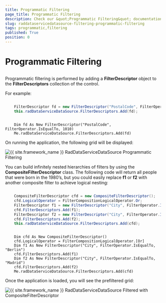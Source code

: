 ```yaml
---
title: Programmatic Filtering
page_title: Programmatic Filtering
description: Check our &quot;Programmatic Filtering&quot; documentation article for the RadDataServiceDataSource {{ site.framework_name }} control.
slug: raddataservicedatasource-filtering-programmatic-filtering
tags: programmatic,filtering
published: True
position: 0
---
```


# Programmatic Filtering



## 

Programmatic filtering is performed by adding a __FilterDescriptor__ object to the __FilterDescriptors__ collection of the control. 

For example: 



```C#

	FilterDescriptor fd = new FilterDescriptor("PostalCode", FilterOperator.IsEqualTo, 1010);
	this.radDataServiceDataSource.FilterDescriptors.Add(fd);
```
```VB.NET

	Dim fd As New FilterDescriptor("PostalCode", FilterOperator.IsEqualTo, 1010)
	Me.radDataServiceDataSource.FilterDescriptors.Add(fd)
```



On running the application, the following grid will be displayed:

![{{ site.framework_name }} RadDataServiceDataSource Programmatic Filtering](images/RadDataServiceDataSource_ProgrammaticFiltering2.png)



You can build infinitely nested hierarchies of filters by using the __CompositeFilterDescriptor__ class. The following code will return all people that were born in the 1980’s, but you could easily replace __f1__ or __f2__ with another composite filter to achieve logical nesting:



```C#

	CompositeFilterDescriptor cfd = new CompositeFilterDescriptor();
	cfd.LogicalOperator = FilterCompositionLogicalOperator.Or;
	FilterDescriptor f1 = new FilterDescriptor("City", FilterOperator.IsEqualTo, "Berlin");
	cfd.FilterDescriptors.Add(f1);
	FilterDescriptor f2 = new FilterDescriptor("City", FilterOperator.IsEqualTo, "Madrid");
	cfd.FilterDescriptors.Add(f2);
	this.radDataServiceDataSource.FilterDescriptors.Add(cfd);
```
```VB.NET

	Dim cfd As New CompositeFilterDescriptor()
	cfd.LogicalOperator = FilterCompositionLogicalOperator.[Or]
	Dim f1 As New FilterDescriptor("City", FilterOperator.IsEqualTo, "Berlin")
	cfd.FilterDescriptors.Add(f1)
	Dim f2 As New FilterDescriptor("City", FilterOperator.IsEqualTo, "Madrid")
	cfd.FilterDescriptors.Add(f2)
	Me.radDataServiceDataSource.FilterDescriptors.Add(cfd)
```



Once the application is loaded, you will see the prefiltered grid: 

![{{ site.framework_name }} RadDataServiceDataSource Filtered with CompositeFilterDescriptor](images/RadDataServiceDataSource_ProgrammaticFiltering.png)
